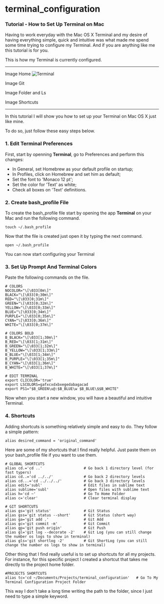 # terminal_configuration
### Tutorial - How to Set Up Terminal on Mac

Having to work everyday with the Mac OS X Terminal and my desire of having everything simple, quick and intuitive was what made me spend some time trying to configure my Terminal. And if you are anything like me this tutorial is for you. 

This is how my Terminal is currently configured.

---

Image Home ![Terminal]()

Image Git

Image Folder and Ls

Image Shortcuts

---

In this tutorial I will show you how to set up your Terminal on Mac OS X just like mine. 

To do so, just follow these easy steps below.

### 1. Edit Terminal Preferences

First, start by openning **Terminal**, go to Preferences and perform this changes:

* In General, set Homebrew as your default profile on startup;
* In Profiles, click on Homebrew and set him as default;
* Set the font to 'Monaco 12 pt';
* Set the color for 'Text' as white;
* Check all boxes on 'Text' definitions.

### 2. Create bash_profile File

To create the bash_profile file start by opening the app **Terminal** on your Mac and run the following command.
	
	touch ~/.bash_profile

Now that the file is created just open it by typing the next command.

	open ~/.bash_profile

You can now start configuring your Terminal

### 3. Set Up Prompt And Terminal Colors

Paste the following commands on the file.

	# COLORS
	NOCOLOR="\[\033[0m\]"
	BLACK="\[\033[0;30m\]"
	RED="\[\033[0;31m\]"
	GREEN="\[\033[0;32m\]"
	YELLOW="\[\033[0;33m\]"
	BLUE="\[\033[0;34m\]"
	PURPLE="\[\033[0;35m\]"
	CYAN="\[\033[0;36m\]"
	WHITE="\[\033[0;37m\]"

	# COLORS BOLD
	B_BLACK="\[\033[1;30m\]"
	B_RED="\[\033[1;31m\]"
	B_GREEN="\[\033[1;32m\]"
	B_YELLOW="\[\033[1;33m\]"
	B_BLUE="\[\033[1;34m\]"
	B_PURPLE="\[\033[1;35m\]"
	B_CYAN="\[\033[1;36m\]"
	B_WHITE="\[\033[1;37m\]"

	# EDIT TERMINAL
	export CLICOLOR='true'
	export LSCOLORS=gafxcxdxbxegedabagacad
	export PS1="$B_GREEN\u@:$B_BLUE\w $B_BLUE\$$B_WHITE"

Now when you start a new window, you will have a beautiful and intuitive Terminal.

### 4. Shortcuts

Adding shortcuts is something relatively simple and easy to do. They follow a simple pattern:

	alias desired_command = 'original_command'
	
Here are some of my shortcuts that I find really helpful. Just paste them on your bash_profile file if you want to use them.

	# GLOBAL SHORTCUTS
	alias cd.='cd ..'   				# Go back 1 directory level (for fast typers)
	alias cd..='cd ../../'   			# Go back 2 directory levels
	alias cd...='cd ../../../'  		# Go back 3 directory levels
	alias edit='subl'               	# Edit files in sublime text
	alias sublime='subl'            	# Open files with sublime text
	alias h='cd ~'                  	# Go To Home Folder
	alias c='clear'                 	# Clear terminal display

	# GIT SHORTCUTS
	alias gs='git status'				# Git Status
	alias gss='git status --short'		# Git Status (short way)
	alias ga='git add .'				# Git Add
	alias gc='git commit -m'			# Git Commit
	alias gp='git push origin'			# Git Push
	alias gl='git log --decorate -2' 	# Git Log (you can still change the number os logs to show in terminal)
	alias gls='git shortlog -2' 		# Git ShortLog (you can still change the number os logs to show in terminal)

Other thing that I find really useful is to set up shortcuts for all my projects. For instance, for this specific project I created a shortcut that takes me directly to the project home folder. 

	#PROJECTS SHORTCUTS
	alias tc='cd ~/Documents/Projects/terminal_configuration' 	# Go To My Terminal Configuration Project Folder

This way I don't take a long time writing the path to the folder, since I just need to type a simple keyword.

